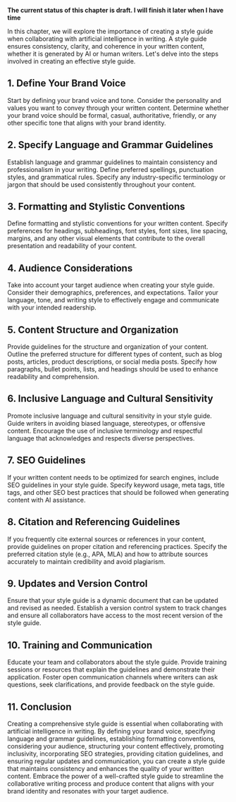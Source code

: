 **The current status of this chapter is draft. I will finish it later when I have time**

In this chapter, we will explore the importance of creating a style guide when collaborating with artificial intelligence in writing. A style guide ensures consistency, clarity, and coherence in your written content, whether it is generated by AI or human writers. Let's delve into the steps involved in creating an effective style guide.

**1. Define Your Brand Voice**
------------------------------

Start by defining your brand voice and tone. Consider the personality and values you want to convey through your written content. Determine whether your brand voice should be formal, casual, authoritative, friendly, or any other specific tone that aligns with your brand identity.

**2. Specify Language and Grammar Guidelines**
----------------------------------------------

Establish language and grammar guidelines to maintain consistency and professionalism in your writing. Define preferred spellings, punctuation styles, and grammatical rules. Specify any industry-specific terminology or jargon that should be used consistently throughout your content.

**3. Formatting and Stylistic Conventions**
-------------------------------------------

Define formatting and stylistic conventions for your written content. Specify preferences for headings, subheadings, font styles, font sizes, line spacing, margins, and any other visual elements that contribute to the overall presentation and readability of your content.

**4. Audience Considerations**
------------------------------

Take into account your target audience when creating your style guide. Consider their demographics, preferences, and expectations. Tailor your language, tone, and writing style to effectively engage and communicate with your intended readership.

**5. Content Structure and Organization**
-----------------------------------------

Provide guidelines for the structure and organization of your content. Outline the preferred structure for different types of content, such as blog posts, articles, product descriptions, or social media posts. Specify how paragraphs, bullet points, lists, and headings should be used to enhance readability and comprehension.

**6. Inclusive Language and Cultural Sensitivity**
--------------------------------------------------

Promote inclusive language and cultural sensitivity in your style guide. Guide writers in avoiding biased language, stereotypes, or offensive content. Encourage the use of inclusive terminology and respectful language that acknowledges and respects diverse perspectives.

**7. SEO Guidelines**
---------------------

If your written content needs to be optimized for search engines, include SEO guidelines in your style guide. Specify keyword usage, meta tags, title tags, and other SEO best practices that should be followed when generating content with AI assistance.

**8. Citation and Referencing Guidelines**
------------------------------------------

If you frequently cite external sources or references in your content, provide guidelines on proper citation and referencing practices. Specify the preferred citation style (e.g., APA, MLA) and how to attribute sources accurately to maintain credibility and avoid plagiarism.

**9. Updates and Version Control**
----------------------------------

Ensure that your style guide is a dynamic document that can be updated and revised as needed. Establish a version control system to track changes and ensure all collaborators have access to the most recent version of the style guide.

**10. Training and Communication**
----------------------------------

Educate your team and collaborators about the style guide. Provide training sessions or resources that explain the guidelines and demonstrate their application. Foster open communication channels where writers can ask questions, seek clarifications, and provide feedback on the style guide.

**11. Conclusion**
------------------

Creating a comprehensive style guide is essential when collaborating with artificial intelligence in writing. By defining your brand voice, specifying language and grammar guidelines, establishing formatting conventions, considering your audience, structuring your content effectively, promoting inclusivity, incorporating SEO strategies, providing citation guidelines, and ensuring regular updates and communication, you can create a style guide that maintains consistency and enhances the quality of your written content. Embrace the power of a well-crafted style guide to streamline the collaborative writing process and produce content that aligns with your brand identity and resonates with your target audience.
